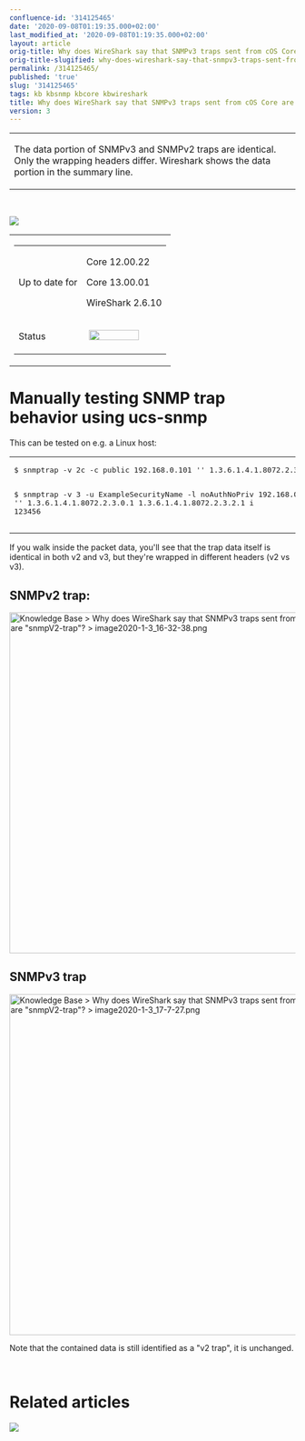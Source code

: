 ```yaml
---
confluence-id: '314125465'
date: '2020-09-08T01:19:35.000+02:00'
last_modified_at: '2020-09-08T01:19:35.000+02:00'
layout: article
orig-title: Why does WireShark say that SNMPv3 traps sent from cOS Core are "snmpV2-trap"?
orig-title-slugified: why-does-wireshark-say-that-snmpv3-traps-sent-from-cos-core-are-snmpv2-trap-
permalink: /314125465/
published: 'true'
slug: '314125465'
tags: kb kbsnmp kbcore kbwireshark
title: Why does WireShark say that SNMPv3 traps sent from cOS Core are "snmpV2-trap"?
version: 3
---
```


<div class="contentLayout2">
<div class="columnLayout two-equal" data-layout="two-equal">
<div class="cell normal" data-type="normal">
<div class="innerCell">
<table class="wysiwyg-macro" data-macro-name="excerpt" data-macro-id="2a6e168f-b284-4015-a70f-5110bdc4ede8" data-macro-parameters="atlassian-macro-output-type=INLINE" data-macro-schema-version="1" style="background-image: url(/plugins/servlet/confluence/placeholder/macro-heading?definition=e2V4Y2VycHQ6YXRsYXNzaWFuLW1hY3JvLW91dHB1dC10eXBlPUlOTElORX0&amp;locale=en_GB&amp;version=2); background-repeat: no-repeat;" data-macro-body-type="RICH_TEXT"><tr><td class="wysiwyg-macro-body"><p>The data portion of SNMPv3 and SNMPv2 traps are identical. Only the wrapping headers differ. Wireshark shows the data portion in the summary line.</p></td></tr></table>
<p><br></p>
<p><img class="editor-inline-macro" src="/plugins/servlet/confluence/placeholder/macro?definition=e3RvY30&amp;locale=en_GB&amp;version=2" data-macro-name="toc" data-macro-id="b14ec6bf-c24f-4c52-ae96-1779f5f720df" data-macro-schema-version="1"></p>
</div>
</div>
<div class="cell normal" data-type="normal">
<div class="innerCell">
<table class="wysiwyg-macro" data-macro-name="details" data-macro-id="d6c80c04-42e9-45c0-8446-1df87ed8ca22" data-macro-schema-version="1" style="background-image: url(/plugins/servlet/confluence/placeholder/macro-heading?definition=e2RldGFpbHN9&amp;locale=en_GB&amp;version=2); background-repeat: no-repeat;" data-macro-body-type="RICH_TEXT"><tr><td class="wysiwyg-macro-body"><table class="wrapped confluenceTable">
<colgroup> <col> <col> </colgroup>
<tbody>
<tr>
<td class="confluenceTd"><p>Up to date for</p></td>
<td class="confluenceTd">
<p>Core 12.00.22</p>
<p>Core 13.00.01</p>
<p>WireShark 2.6.10</p>
</td>
</tr>
<tr>
<td colspan="1" class="confluenceTd">Status</td>
<td colspan="1" class="confluenceTd"><div class="content-wrapper"><p> <img class="editor-inline-macro" height="18" width="88" src="/plugins/servlet/status-macro/placeholder?title=OK&amp;colour=Green" data-macro-name="status" data-macro-id="000e7e8f-43e7-42ba-90a3-a0bc34ddfd27" data-macro-parameters="colour=Green|title=OK" data-macro-schema-version="1"> </p></div></td>
</tr>
</tbody>
</table></td></tr></table>
</div>
</div>
</div>
<div class="columnLayout single" data-layout="single">
<div class="cell normal" data-type="normal">
<div class="innerCell">
<h1>Manually testing SNMP trap behavior using ucs-snmp</h1>
<p>This can be tested on e.g. a Linux host:</p>
<table class="wysiwyg-macro" data-macro-name="code" data-macro-id="011b77c8-f65c-43fb-b986-620cc4483b60" data-macro-parameters="language=bash" data-macro-schema-version="1" style="background-image: url(/plugins/servlet/confluence/placeholder/macro-heading?definition=e2NvZGU6bGFuZ3VhZ2U9YmFzaH0&amp;locale=en_GB&amp;version=2); background-repeat: no-repeat;" data-macro-body-type="PLAIN_TEXT"><tr><td class="wysiwyg-macro-body"><pre>$ snmptrap -v 2c -c public 192.168.0.101 '' 1.3.6.1.4.1.8072.2.3.0.1 1.3.6.1.4.1.8072.2.3.2.1 i 123456

$ snmptrap -v 3 -u ExampleSecurityName -l noAuthNoPriv 192.168.0.101 '' 1.3.6.1.4.1.8072.2.3.0.1 1.3.6.1.4.1.8072.2.3.2.1 i 123456</pre></td></tr></table>
<p>If you walk inside the packet data, you'll see that the trap data itself is identical in both v2 and v3, but they're wrapped in different headers (v2 vs v3).</p>
<h2>SNMPv2 trap:</h2>
<p><img class="confluence-embedded-image" width="600" confluence-query-params="effects=border-simple,shadow-kn" src="/download/attachments/314125465/image2020-1-3_16-32-38.png?version=1&amp;modificationDate=1578067836000&amp;api=v2&amp;effects=border-simple,shadow-kn" data-image-src="/download/attachments/314125465/image2020-1-3_16-32-38.png?version=1&amp;modificationDate=1578067836000&amp;api=v2" data-unresolved-comment-count="0" data-linked-resource-id="314125463" data-linked-resource-version="1" data-linked-resource-type="attachment" data-linked-resource-default-alias="image2020-1-3_16-32-38.png" data-base-url="http://wiki.clavister.com" data-linked-resource-content-type="image/png" data-linked-resource-container-id="314125465" data-linked-resource-container-version="3" title='Knowledge Base &gt; Why does WireShark say that SNMPv3 traps sent from cOS Core are "snmpV2-trap"? &gt; image2020-1-3_16-32-38.png' data-location='Knowledge Base &gt; Why does WireShark say that SNMPv3 traps sent from cOS Core are "snmpV2-trap"? &gt; image2020-1-3_16-32-38.png' data-image-height="417" data-image-width="964"></p>
<h2>SNMPv3 trap</h2>
<p><img class="confluence-embedded-image" width="600" confluence-query-params="effects=border-simple,shadow-kn" src="/download/attachments/314125465/image2020-1-3_17-7-27.png?version=1&amp;modificationDate=1578067836000&amp;api=v2&amp;effects=border-simple,shadow-kn" data-image-src="/download/attachments/314125465/image2020-1-3_17-7-27.png?version=1&amp;modificationDate=1578067836000&amp;api=v2" data-unresolved-comment-count="0" data-linked-resource-id="314125464" data-linked-resource-version="1" data-linked-resource-type="attachment" data-linked-resource-default-alias="image2020-1-3_17-7-27.png" data-base-url="http://wiki.clavister.com" data-linked-resource-content-type="image/png" data-linked-resource-container-id="314125465" data-linked-resource-container-version="3" title='Knowledge Base &gt; Why does WireShark say that SNMPv3 traps sent from cOS Core are "snmpV2-trap"? &gt; image2020-1-3_17-7-27.png' data-location='Knowledge Base &gt; Why does WireShark say that SNMPv3 traps sent from cOS Core are "snmpV2-trap"? &gt; image2020-1-3_17-7-27.png' data-image-height="606" data-image-width="966"></p>
<p>Note that the contained data is still identified as a "v2 trap", it is unchanged.</p>
<p><br></p>
</div>
</div>
</div>
<div class="columnLayout single" data-layout="single">
<div class="cell normal" data-type="normal">
<div class="innerCell">
<h1>Related articles</h1>
<p><img class="editor-inline-macro" src="/plugins/servlet/confluence/placeholder/macro?definition=e2NvbnRlbnRieWxhYmVsOnNvcnQ9bW9kaWZpZWR8ZXhjZXJwdFR5cGU9cmljaCBjb250ZW50fGNxbD1sYWJlbCA9ICJrYnNubXAiIGFuZCB0eXBlID0gInBhZ2UifQ&amp;locale=en_GB&amp;version=2" data-macro-name="contentbylabel" data-macro-id="df3e5f18-917e-45cf-9e24-7d6c2722839c" data-macro-parameters='cql=label \= "kbsnmp" and type \= "page"|excerptType=rich content|sort=modified' data-macro-schema-version="3"></p>
<p><br></p>
<p><br></p>
</div>
</div>
</div>
</div>